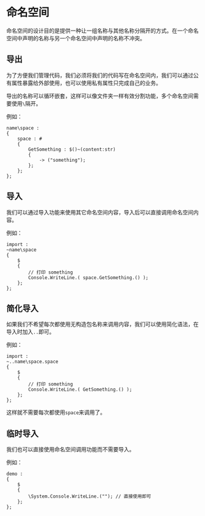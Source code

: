 # 命名空间
命名空间的设计目的是提供一种让一组名称与其他名称分隔开的方式。在一个命名空间中声明的名称与另一个命名空间中声明的名称不冲突。

## 导出
为了方便我们管理代码，我们必须将我们的代码写在命名空间内，我们可以通过公有属性暴露给外部使用，也可以使用私有属性只完成自己的业务。

导出的名称可以循环嵌套，这样可以像文件夹一样有效分割功能，多个命名空间需要使用`\`隔开。

例如：
```
name\space :
{
    space : #
    {
        GetSomething : $()~(content:str)
        {
            -> ("something");
        };
    };
};
```
## 导入
我们可以通过导入功能来使用其它命名空间内容，导入后可以直接调用命名空间内容。

例如：
```
import :
~name\space
{
    $
    {
        // 打印 something
        Console.WriteLine.( space.GetSomething.() );
    };
};
```
## 简化导入
如果我们不希望每次都使用无构造包名称来调用内容，我们可以使用简化语法，在导入时加入`..`即可。

例如：
```
import :
~..name\space.space
{
    $
    {
        // 打印 something
        Console.WriteLine.( GetSomething.() );
    };
};
```
这样就不需要每次都使用`space`来调用了。
## 临时导入
我们也可以直接使用命名空间调用功能而不需要导入。

例如：
```
demo :
{
    $
    {
        \System.Console.WriteLine.(""); // 直接使用即可
    };
};
```